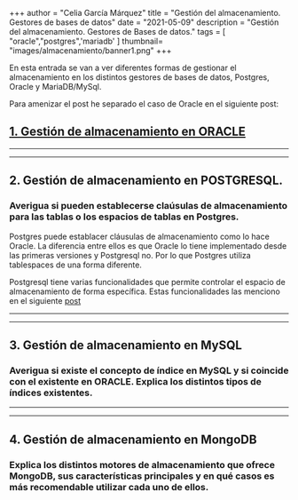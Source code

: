 +++
author = "Celia García Márquez"
title = "Gestión del almacenamiento. Gestores de bases de datos"
date = "2021-05-09"
description = "Gestión del almacenamiento. Gestores de Bases de datos."
tags = [
    "oracle","postgres",'mariadb'
]
thumbnail= "images/almacenamiento/banner1.png"
+++


En esta entrada se van a ver diferentes formas de gestionar el almacenamiento en los distintos gestores de bases de datos, Postgres, Oracle y MariaDB/MySql.


Para amenizar el post he separado el caso de Oracle en el siguiente post:

## [1. Gestión de almacenamiento en ORACLE](https://www.celiagm.es/post/almacenamiento_oracle/)

__________________________
___________________________


## 2. Gestión de almacenamiento en POSTGRESQL. 

### Averigua si pueden establecerse claúsulas de almacenamiento para las tablas o los espacios de tablas en Postgres.


Postgres puede establacer cláusulas de almacenamiento como lo hace Oracle. La diferencia entre ellos es que Oracle lo tiene implementado desde las primeras versiones y Postgresql no. Por lo que Postgres utiliza tablespaces de una forma diferente. 

Postgresql tiene varias funcionalidades que permite controlar el espacio de almacenamiento de forma específica. Estas funcionalidades las menciono en el siguiente [post](https://www.celiagm.es/post/limitaciones_almacenamiento_gestores_bd/)

___________________________
___________________________


## 3. Gestión de almacenamiento en MySQL


### Averigua si existe el concepto de índice en MySQL y si coincide con el existente en ORACLE. Explica los distintos tipos de índices existentes.

___________________________
___________________________


## 4. Gestión de almacenamiento en MongoDB


### Explica los distintos motores de almacenamiento que ofrece MongoDB, sus características principales y en qué casos es más recomendable utilizar cada uno de ellos.





